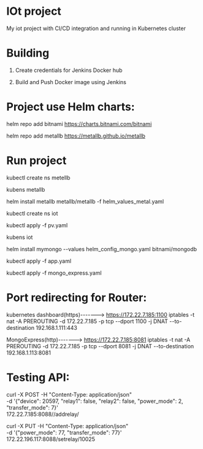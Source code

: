 # IOt project

My iot project with CI/CD integration and running in Kubernetes cluster

# Building

1. Create credentials for Jenkins Docker hub

2. Build and Push Docker image using Jenkins

# Project use Helm charts:

helm repo add bitnami https://charts.bitnami.com/bitnami

helm repo add metallb https://metallb.github.io/metallb

# Run project

kubectl create ns metellb

kubens metallb

helm install metallb metallb/metallb -f helm_values_metal.yaml

kubectl create ns iot

kubectl apply -f pv.yaml

kubens iot

helm install mymongo --values helm_config_mongo.yaml bitnami/mongodb

kubectl apply -f app.yaml

kubectl apply -f mongo_express.yaml

# Port redirecting for Router:

kubernetes dashboard(https)-------> https://172.22.7.185:1100
iptables -t nat -A PREROUTING -d 172.22.7.185 -p tcp --dport 1100 -j DNAT --to-destination 192.168.1.111:443

MongoExpress(http)-------> https://172.22.7.185:8081
iptables -t nat -A PREROUTING -d 172.22.7.185 -p tcp --dport 8081 -j DNAT --to-destination 192.168.1.113:8081

# Testing API:

curl -X POST -H "Content-Type: application/json" \
    -d '{"device": 20597, "relay1": false, "relay2": false, "power_mode": 2, "transfer_mode": 7}' \
    172.22.7.185:8088//addrelay/
    
curl -X PUT -H "Content-Type: application/json" \
    -d '{"power_mode": 77, "transfer_mode": 77}' \
    172.22.196.117:8088/setrelay/10025